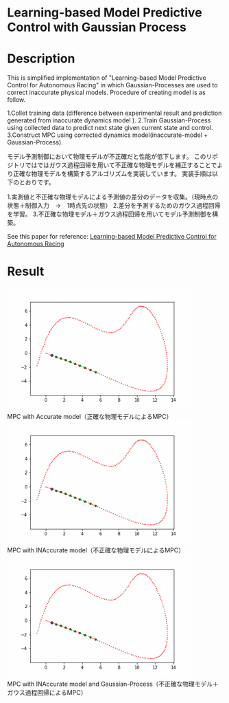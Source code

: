 # Learning-based Model Predictive Control with Gaussian Process

# Description
This is simplified implementation of "Learning-based Model Predictive Control for Autonomous Racing" in which Gaussian-Processes are used to correct inaccurate physical models.
Procedure of creating model is as follow.

1.Collet training data (difference between experimental result and prediction generated from inaccurate dynamics model ).
2.Train Gaussian-Process using collected data to predict next state given current state and control. 
3.Construct MPC using corrected dynamics model(inaccurate-model + Gaussian-Process).

モデル予測制御において物理モデルが不正確だと性能が低下します。
このリポジトリではではガウス過程回帰を用いて不正確な物理モデルを補正することでより正確な物理モデルを構築するアルゴリズムを実装しています。
実装手順は以下のとおりです。

1.実測値と不正確な物理モデルによる予測値の差分のデータを収集。（現時点の状態＋制御入力　→　1時点先の状態）
2.差分を予測するためのガウス過程回帰を学習。
3.不正確な物理モデル＋ガウス過程回帰を用いてモデル予測制御を構築。

See this paper for reference:
[Learning-based Model Predictive Control for Autonomous Racing](https://www.research-collection.ethz.ch/bitstream/handle/20.500.11850/351561/08754713.pdf?sequence=1&isAllowed=y)


# Result
![correct](./correct.gif)<br>
MPC with Accurate model（正確な物理モデルによるMPC）<br>
![incorrect](./incorrect.gif)<br>
MPC with INAccurate model（不正確な物理モデルによるMPC）<br>
![gp](./incorrect_and_gp.gif)<br>
MPC with INAccurate model and Gaussian-Process（不正確な物理モデル＋ガウス過程回帰によるMPC）<br>
